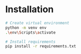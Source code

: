 # Installation

```bash
# Create virtual environment
python -m venv env
.\env\Scripts\activate

# Install requirements
pip install -r requirements.txt

